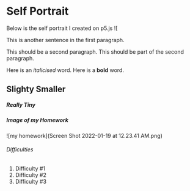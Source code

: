 # Self Portrait 

Below is the self portrait I created on p5.js
![

This is another sentence in the first paragraph.

This should be a second paragraph.
This should be part of the second paragraph.

Here is an *italicised* word.
Here is a **bold** word.

## Slighty Smaller
##### Really Tiny
##### Image of my Homework

![my homework](Screen Shot 2022-01-19 at 12.23.41 AM.png)

###### Difficulties
1. Difficulty #1
2. Difficulty #2
3. Difficulty #3

